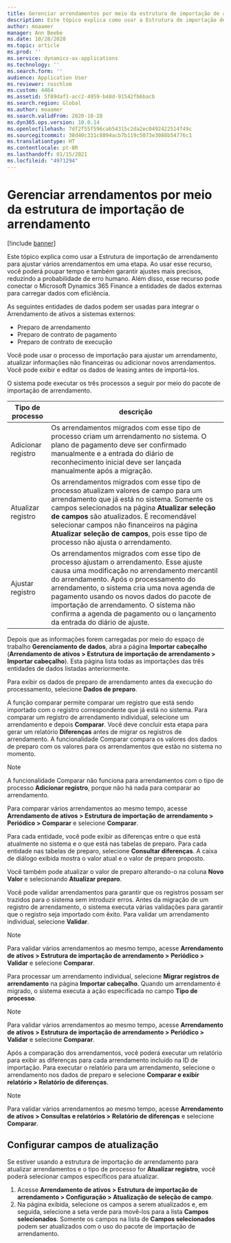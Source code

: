 ```yaml
---
title: Gerenciar arrendamentos por meio da estrutura de importação de arrendamento
description: Este tópico explica como usar a Estrutura de importação de arrendamento para ajustar vários arrendamentos ao mesmo tempo.
author: moaamer
manager: Ann Beebe
ms.date: 10/28/2020
ms.topic: article
ms.prod: ''
ms.service: dynamics-ax-applications
ms.technology: ''
ms.search.form: ''
audience: Application User
ms.reviewer: roschlom
ms.custom: 4464
ms.assetid: 5f89daf1-acc2-4959-b48d-91542fb6bacb
ms.search.region: Global
ms.author: moaamer
ms.search.validFrom: 2020-10-28
ms.dyn365.ops.version: 10.0.14
ms.openlocfilehash: 7df2f55f596cab54315c2da2ec0492422514f49c
ms.sourcegitcommit: 38d40c331c8894acb7b119c5073e3088b54776c1
ms.translationtype: HT
ms.contentlocale: pt-BR
ms.lasthandoff: 01/15/2021
ms.locfileid: "4971294"
---
```

# <a name="manage-leases-through-the-lease-import-framework"></a>Gerenciar arrendamentos por meio da estrutura de importação de arrendamento

[!include [banner](../includes/banner.md)]

Este tópico explica como usar a Estrutura de importação de arrendamento para ajustar vários arrendamentos em uma etapa. Ao usar esse recurso, você poderá poupar tempo e também garantir ajustes mais precisos, reduzindo a probabilidade de erro humano. Além disso, esse recurso pode conectar o Microsoft Dynamics 365 Finance a entidades de dados externas para carregar dados com eficiência.

As seguintes entidades de dados podem ser usadas para integrar o Arrendamento de ativos a sistemas externos:

- Preparo de arrendamento
- Preparo de contrato de pagamento
- Preparo de contrato de execução

Você pode usar o processo de importação para ajustar um arrendamento, atualizar informações não financeiras ou adicionar novos arrendamentos. Você pode exibir e editar os dados de leasing antes de importá-los.

O sistema pode executar os três processos a seguir por meio do pacote de importação de arrendamento.

| Tipo de processo  | descrição |
|---------------|-------------|
| Adicionar registro    | Os arrendamentos migrados com esse tipo de processo criam um arrendamento no sistema. O plano de pagamento deve ser confirmado manualmente e a entrada do diário de reconhecimento inicial deve ser lançada manualmente após a migração. |
| Atualizar registro | Os arrendamentos migrados com esse tipo de processo atualizam valores de campo para um arrendamento que já está no sistema. Somente os campos selecionados na página **Atualizar seleção de campos** são atualizados. É recomendável selecionar campos não financeiros na página **Atualizar seleção de campos**, pois esse tipo de processo não ajusta o arrendamento. |
| Ajustar registro | Os arrendamentos migrados com esse tipo de processo ajustam o arrendamento. Esse ajuste causa uma modificação no arrendamento mercantil do arrendamento. Após o processamento do arrendamento, o sistema cria uma nova agenda de pagamento usando os novos dados do pacote de importação de arrendamento. O sistema não confirma a agenda de pagamento ou o lançamento da entrada do diário de ajuste. |

Depois que as informações forem carregadas por meio do espaço de trabalho **Gerenciamento de dados**, abra a página **Importar cabeçalho** (**Arrendamento de ativos \> Estrutura de importação de arrendamento \> Importar cabeçalho**). Esta página lista todas as importações das três entidades de dados listadas anteriormente.

Para exibir os dados de preparo de arrendamento antes da execução do processamento, selecione **Dados de preparo**.

A função comparar permite comparar um registro que está sendo importado com o registro correspondente que já está no sistema. Para comparar um registro de arrendamento individual, selecione um arrendamento e depois **Comparar**. Você deve concluir esta etapa para gerar um relatório **Diferenças** antes de migrar os registros de arrendamento. A funcionalidade Comparar compara os valores dos dados de preparo com os valores para os arrendamentos que estão no sistema no momento.

> [!NOTE]
> A funcionalidade Comparar não funciona para arrendamentos com o tipo de processo **Adicionar registro**, porque não há nada para comparar ao arrendamento.
>
> Para comparar vários arrendamentos ao mesmo tempo, acesse **Arrendamento de ativos \> Estrutura de importação de arrendamento \> Periódico \> Comparar** e selecione **Comparar**.

Para cada entidade, você pode exibir as diferenças entre o que está atualmente no sistema e o que está nas tabelas de preparo. Para cada entidade nas tabelas de preparo, selecione **Consultar diferenças**. A caixa de diálogo exibida mostra o valor atual e o valor de preparo proposto.

Você também pode atualizar o valor de preparo alterando-o na coluna **Novo Valor** e selecionando **Atualizar preparo**.

Você pode validar arrendamentos para garantir que os registros possam ser trazidos para o sistema sem introduzir erros. Antes da migração de um registro de arrendamento, o sistema executa várias validações para garantir que o registro seja importado com êxito. Para validar um arrendamento individual, selecione **Validar**.

> [!NOTE]
> Para validar vários arrendamentos ao mesmo tempo, acesse **Arrendamento de ativos \> Estrutura de importação de arrendamento \> Periódico \> Validar** e selecione **Comparar**.

Para processar um arrendamento individual, selecione **Migrar registros de arrendamento** na página **Importar cabeçalho**. Quando um arrendamento é migrado, o sistema executa a ação especificada no campo **Tipo de processo**.

> [!NOTE]
> Para validar vários arrendamentos ao mesmo tempo, acesse **Arrendamento de ativos \> Estrutura de importação de arrendamento \> Periódico \> Validar** e selecione **Comparar**.

Após a comparação dos arrendamentos, você poderá executar um relatório para exibir as diferenças para cada arrendamento incluído na ID de importação. Para executar o relatório para um arrendamento, selecione o arrendamento nos dados de preparo e selecione **Comparar e exibir relatório \> Relatório de diferenças**.

> [!NOTE]
> Para validar vários arrendamentos ao mesmo tempo, acesse **Arrendamento de ativos \> Consultas e relatórios \> Relatório de diferenças** e selecione **Comparar**.

## <a name="set-up-update-fields"></a>Configurar campos de atualização

Se estiver usando a estrutura de importação de arrendamento para atualizar arrendamentos e o tipo de processo for **Atualizar registro**, você poderá selecionar campos específicos para atualizar.

1. Acesse **Arrendamento de ativos \> Estrutura de importação de arrendamento \> Configuração \> Atualização de seleção de campo**.
2. Na página exibida, selecione os campos a serem atualizados e, em seguida, selecione a seta verde para movê-los para a lista **Campos selecionados**. Somente os campos na lista de **Campos selecionados** podem ser atualizados com o uso do pacote de importação de arrendamento.
